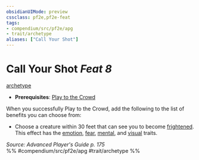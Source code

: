 ```yaml
---
obsidianUIMode: preview
cssclass: pf2e,pf2e-feat
tags:
- compendium/src/pf2e/apg
- trait/archetype
aliases: ["Call Your Shot"]
---
```

# Call Your Shot  *Feat 8*  
[archetype](archetype.md "Archetype Feat Trait")  

- **Prerequisites**: [Play to the Crowd](play-to-the-crowd-apg.md)

When you successfully Play to the Crowd, add the following to the list of benefits you can choose from:

- Choose a creature within 30 feet that can see you to become [frightened](conditions.md#Frightened). This effect has the [emotion](emotion.md "Emotion Effect Trait"), [fear](Reference/Rules/Traits/fear.md "Fear Effect Trait"), [mental](mental.md "Mental Effect Trait"), and [visual](visual.md "Visual Effect Trait") traits.

*Source: Advanced Player's Guide p. 175*  
%% #compendium/src/pf2e/apg #trait/archetype %%